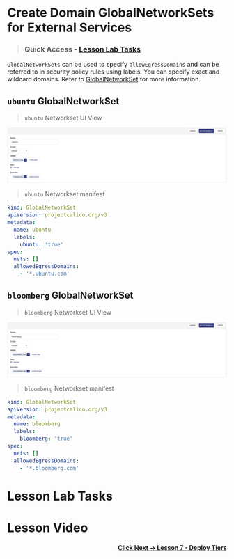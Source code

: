 # Create Domain GlobalNetworkSets for External Services

> ### Quick Access - [Lesson Lab Tasks](#Lesson-Lab-Tasks) 

`GlobalNetworkSets` can be used to specify `allowEgressDomains` and can be referred to in security policy rules using labels. You can specify exact and wildcard domains. Refer to [GlobalNetworkSet](https://docs.tigera.io/v3.14/reference/resources/globalnetworkset) for more information. 

## `ubuntu` GlobalNetworkSet

> `ubuntu` Networkset UI View

![ubuntu](images/ns-ubuntu.png)

> `ubuntu` Networkset manifest

```yaml
kind: GlobalNetworkSet
apiVersion: projectcalico.org/v3
metadata:
  name: ubuntu
  labels:
    ubuntu: 'true'
spec:
  nets: []
  allowedEgressDomains:
    - '*.ubuntu.com'
```

## `bloomberg` GlobalNetworkSet

> `bloomberg` Networkset UI View

![bloomberg](images/ns-bloomberg.png)

> `bloomberg` Networkset manifest

```yaml
kind: GlobalNetworkSet
apiVersion: projectcalico.org/v3
metadata:
  name: bloomberg
  labels:
    bloomberg: 'true'
spec:
  nets: []
  allowedEgressDomains:
    - '*.bloomberg.com'
```

# Lesson Lab Tasks

# Lesson Video

#### <div align="right">  [Click Next -> Lesson 7 - Deploy Tiers](https://github.com/tigera-cs/quickstart-self-service/blob/main/modules/deploy-tiers.md) </div>